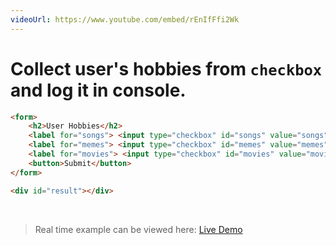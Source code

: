 ```yaml
---
videoUrl: https://www.youtube.com/embed/rEnIfFfi2Wk
---
```


# Collect user's hobbies from `checkbox` and log it in console.	

<v-clicks>

```html {1-10}
<form>
    <h2>User Hobbies</h2>
    <label for="songs"> <input type="checkbox" id="songs" value="songs"> Songs </label>
    <label for="memes"> <input type="checkbox" id="memes" value="memes"> Reading Memes </label>
    <label for="movies"> <input type="checkbox" id="movies" value="movies"> Movies </label>
    <button>Submit</button>
</form>

<div id="result"></div>
```

<br class="my-10"/>

> Real time example can be viewed here: <a href="/practices/A39.html" target="_blank">Live Demo</a>

</v-clicks>
